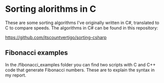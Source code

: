 # Sorting alorithms in C
These are some sorting algorithms I've originally written in C#, translated to C to compare speeds. The algorithms in C# can be found in this repository:

https://github.com/itscountvertigo/sorting-csharp

## Fibonacci examples

In the /fibonacci_examples folder you can find two scripts with C and C++ code that generate Fibonacci numbers. These are to explain the syntax in my report.
